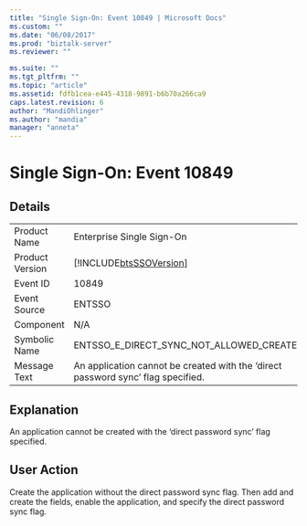 ```yaml
---
title: "Single Sign-On: Event 10849 | Microsoft Docs"
ms.custom: ""
ms.date: "06/08/2017"
ms.prod: "biztalk-server"
ms.reviewer: ""

ms.suite: ""
ms.tgt_pltfrm: ""
ms.topic: "article"
ms.assetid: fdfb1cea-e445-4318-9891-b6b70a266ca9
caps.latest.revision: 6
author: "MandiOhlinger"
ms.author: "mandia"
manager: "anneta"
---
```

# Single Sign-On: Event 10849
## Details  
  
|                 |                                                                                  |
|-----------------|----------------------------------------------------------------------------------|
|  Product Name   |                            Enterprise Single Sign-On                             |
| Product Version |            [!INCLUDE[btsSSOVersion](../includes/btsssoversion-md.md)]            |
|    Event ID     |                                      10849                                       |
|  Event Source   |                                      ENTSSO                                      |
|    Component    |                                       N/A                                        |
|  Symbolic Name  |                     ENTSSO_E_DIRECT_SYNC_NOT_ALLOWED_CREATE                      |
|  Message Text   | An application cannot be created with the ‘direct password sync’ flag specified. |
  
## Explanation  
 An application cannot be created with the ‘direct password sync’ flag specified.  
  
## User Action  
 Create the application without the direct password sync flag. Then add and create the fields, enable the application, and specify the direct password sync flag.